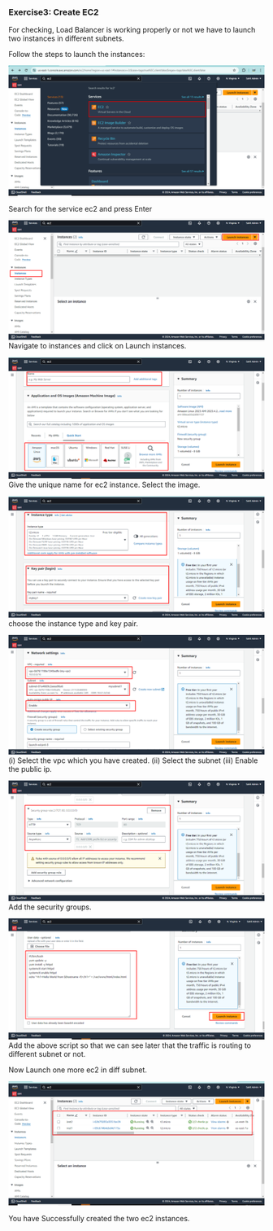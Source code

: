 
### Exercise3: Create EC2 

For checking, Load Balancer is working properly or not we have to launch two instances in different subnets.

Follow the steps to launch the instances:

![](./images/ec2_1.png)

Search for the service ec2 and press Enter

![](./images/EC2_2.png)
Navigate to instances and click on Launch instances.

![](./images/ec2_3.png)
Give the unique name for ec2 instance.
Select the image.

![](./images/ec2_4.png)
choose the instance type and key pair.

![](./images/ec2_5.png)
(i) Select the vpc which you have created.
(ii) Select the subnet
(iii) Enable the public ip.

![](./images/ec2_6.png)
Add the security groups.

![](./images/ec2_7.png)
Add the above script so that we can see later that the traffic is routing to different subnet or not.

Now Launch one more ec2 in diff subnet.

![](./images/ec2_8.png)

You have Successfully created the two ec2 instances.
